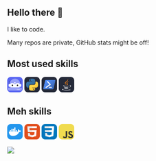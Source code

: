 ## Hello there 👋
I like to code.

Many repos are private, GitHub stats might be off!


## Most used skills
<img src="/icons/DiscordBots.svg" width=36 height=36> <img src="/icons/Python-Dark.svg" width=36 height=36> <img src="/icons/Powershell-Dark.svg" width=36 height=36> <img src="/icons/Java-Dark.svg" width=36 height=36>

## Meh skills
<img src="/icons/Docker.svg" width=36 height=36> <img src="/icons/HTML.svg" width=36 height=36> <img src="/icons/CSS.svg" width=36 height=36> <img src="/icons/JavaScript.svg" width=36 height=36>


<a href="https://github.com/SnakeFist007" align="left"><img src="https://github-readme-stats.vercel.app/api/top-langs/?username=SnakeFist007&layout=compact&theme=dark#gh-dark-mode-only"/></a>
